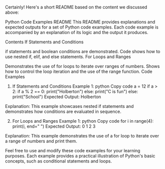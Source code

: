 
Certainly! Here's a short README based on the content we discussed above:

Python Code Examples README
This README provides explanations and expected outputs for a set of Python code examples. Each code example is accompanied by an explanation of its logic and the output it produces.

Contents
If Statements and Conditions

if statements and boolean conditions are demonstrated.
Code shows how to use nested if, elif, and else statements.
For Loops and Ranges

Demonstrates the use of for loops to iterate over ranges of numbers.
Shows how to control the loop iteration and the use of the range function.
Code Examples
1. If Statements and Conditions
Example 1:
python
Copy code
a = 12
if a > 2:
    if a % 2 == 0:
        print("Holberton")
    else:
        print("C is fun")
else:
    print("School")
Expected Output: Holberton

Explanation: This example showcases nested if statements and demonstrates how conditions are evaluated in sequence.

2. For Loops and Ranges
Example 1:
python
Copy code
for i in range(4):
    print(i, end=" ")
Expected Output: 0 1 2 3

Explanation: This example demonstrates the use of a for loop to iterate over a range of numbers and print them.

Feel free to use and modify these code examples for your learning purposes. Each example provides a practical illustration of Python's basic concepts, such as conditional statements and loops.







